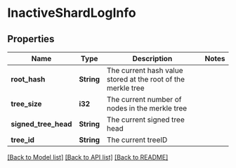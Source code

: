 # InactiveShardLogInfo

## Properties

Name | Type | Description | Notes
------------ | ------------- | ------------- | -------------
**root_hash** | **String** | The current hash value stored at the root of the merkle tree | 
**tree_size** | **i32** | The current number of nodes in the merkle tree | 
**signed_tree_head** | **String** | The current signed tree head | 
**tree_id** | **String** | The current treeID | 

[[Back to Model list]](../README.md#documentation-for-models) [[Back to API list]](../README.md#documentation-for-api-endpoints) [[Back to README]](../README.md)


